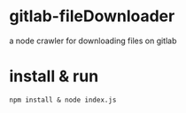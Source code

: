 # gitlab-fileDownloader

a node crawler for downloading files on gitlab

# install & run

`npm install & node index.js`